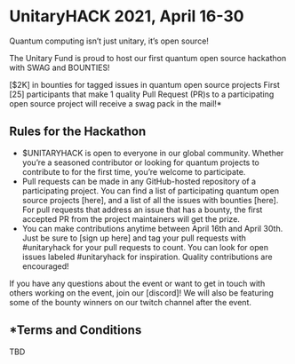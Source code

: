 # UnitaryHACK 2021, April 16-30

Quantum computing isn’t just unitary, it’s open source!

The Unitary Fund is proud to host our first quantum open source hackathon with SWAG and BOUNTIES!

[$2K] in bounties for tagged issues in quantum open source projects
First [25] participants that make 1 quality Pull Request (PR)s to a participating open source project will receive a swag pack in the mail!*

## Rules for the Hackathon

- $UNITARYHACK is open to everyone in our global community. Whether you’re a seasoned contributor or looking for quantum projects to contribute to for the first time, you’re welcome to participate.
- Pull requests can be made in any GitHub-hosted repository of a participating project. You can find a list of participating quantum open source projects [here], and a list of all the issues with bounties [here]. For pull requests that address an issue that has a bounty, the first accepted PR from the project maintainers will get the prize.
- You can make contributions anytime between April 16th and April 30th. Just be sure to [sign up here] and tag your pull requests with #unitaryhack for your pull requests to count. You can look for open issues labeled #unitaryhack for inspiration. Quality contributions are encouraged! 

If you have any questions about the event or want to get in touch with others working on the event, join our [discord]! We will also be featuring some of the bounty winners on our twitch channel after the event.

## *Terms and Conditions

TBD